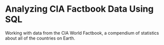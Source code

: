 # Analyzing CIA Factbook Data Using SQL
Working with data from the CIA World Factbook, a compendium of statistics about all of the countries on Earth.
